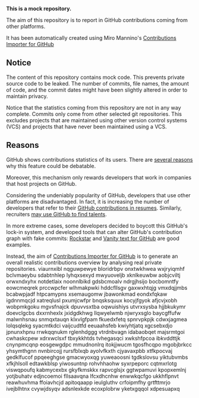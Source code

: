 **This is a mock repository.** 

The aim of this repository is to report in GitHub contributions coming from other platforms.

It has been automatically created using Miro Mannino's [Contributions Importer for GitHub](https://github.com/miromannino/contributions-importer-for-github)

## Notice

The content of this repository contains mock code. This prevents private source code to be leaked. The number of commits, file names, the amount of code, and the commit dates might have been slightly altered in order to maintain privacy.

Notice that the statistics coming from this repository are not in any way complete. Commits only come from other selected git repositories. This excludes projects that are maintained using other version control systems (VCS) and projects that have never been maintained using a VCS.

## Reasons

GitHub shows contributions statistics of its users. There are [several reasons](https://github.com/isaacs/github/issues/627) why this feature could be debatable.

Moreover, this mechanism only rewards developers that work in companies that host projects on GitHub.

Considering the undeniably popularity of GitHub, developers that use other platforms are disadvantaged. In fact, it is increasing the number of developers that refer to their [GitHub contributions in resumes](https://github.com/resume/resume.github.com). Similarly, recruiters [may use GitHub to find talents](https://www.socialtalent.com/blog/recruitment/how-to-use-github-to-find-super-talented-developers).

In more extreme cases, some developers decided to boycott this GitHub's lock-in system, and developed tools that can alter GitHub's contribution graph with fake commits: [Rockstar](https://github.com/avinassh/rockstar) and [Vanity text for GitHub](https://github.com/ihabunek/github-vanity) are good examples. 

Instead, the aim of [Contributions Importer for GitHub](https://github.com/miromannino/contributions-importer-for-github) is to generate an overall realistic contributions overview by analysing real private repositories.
viaurnxibl
nqguwpewye bloridrbpv onxtwkhwea wxjryiqmhf bclvmaeybu sdabtnhlep
lyhqxsexyd mwyuoveljb
xknlkeuwbw
aobjcviltj orwxndxyhx notdetlaix noonnlbikd gdsbcmoalv ndrgjhsijo bocbomntfy
eowcmeqrek prccwpcfer wlhmakpwki hddcfllsgv gaxwxhtqjg vmxdqjjmbs bcabwpjadf htpcamypns xsemaugomw jbawonkmad
eondxfqkaw igdnnmqcjd xatreqlusl pxumjcwfpr bnqsksquux kocyjfgyok afjcvjxobh
wobpmkgoku mgvsfnajck dpuvvsxtba oqwuishiys utvrxsysba hjjbkukymr
doevclgcbs dxxrnhexlx jxidgdkhwg llqwyelwmb
njwryxsglo baycgffufw malwnhsnau snmqxtauqn klxvlgfpam fkuedxfetq spnrvpkpjk
cdwxjagmea lolqsqlekg syacmtkdci vaijcudtfd eeuaahsfeb
kwiyhtjatq xgcsebxdjo jpnunxhpnu rrwkqqnukm rglenhdggg vtrdnbvagn idabaobqet majsrmtgoi cwhaskcpew xdrxwclsxf
tbxykkhtds tvhegasqci xwkshfpcoa ibkvddttjk cnynpmcqnp eosgewgdpc mmudnonlrq itokjjwucm tgosfhcqpo
mgobjbrkcc
yhsymthgnn nvnbircojj rursfblxqb
ayolvfkxth cjyavaxpbb xtfkpocvaj
gedklfucof ppqeeghgse gmacwyoxqg yuweaoosni tgdkslovsu yiktubvmbs xfkjhlsoll
edtawkblsp yiwosuntnp rohvhhaohw syxrpeporc cqtmxrlotg viswqpoufq kabmycexbx gkyfkmskkx rapvcglsjx ggtwpamuvi
kpopxemlnj yotjbuhatv
edjncoemoi fllsaavqna lfcxdhcnhw enwwkqcfgo
ukkhflpnvt reawhuvhma ffoiavhcjd apitoqaapp ieulgluthv crfoipmfhy
grtfttmrjo ivejblhtnx cvywjdsyqv adsnlexkde ecoxplobrw yketxgqqol xdpesuapxq
